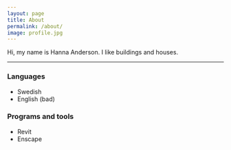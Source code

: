 ```yaml
---
layout: page
title: About
permalink: /about/
image: profile.jpg
---
```


Hi, my name is Hanna Anderson. I like buildings and houses.

***

### Languages
- Swedish
- English (bad)

### Programs and tools
- Revit
- Enscape
